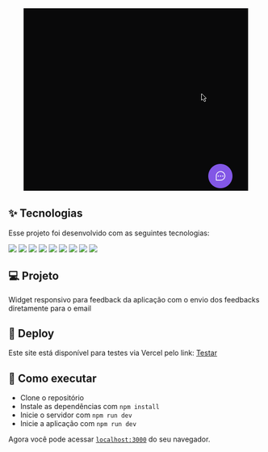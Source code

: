 <div align="center">
<img src="https://github.com/Guilhermerisu/FeedbackWidget/blob/main/web/src/assets/Preview.gif">
</div>

## ✨ Tecnologias

Esse projeto foi desenvolvido com as seguintes tecnologias:
<div>
<img src="https://img.shields.io/badge/react-%2320232a.svg?style=for-the-badge&logo=react&logoColor=%2361DAFB"/>
<img src="https://img.shields.io/badge/typescript-%23007ACC.svg?style=for-the-badge&logo=typescript&logoColor=white"/>
<img src="https://img.shields.io/badge/vite-%23646CFF.svg?style=for-the-badge&logo=vite&logoColor=white"/>
<img src="https://img.shields.io/badge/node.js-6DA55F?style=for-the-badge&logo=node.js&logoColor=white"/>
<img src="https://img.shields.io/badge/tailwindcss-%2338B2AC.svg?style=for-the-badge&logo=tailwind-css&logoColor=white"/>
<img src="https://img.shields.io/badge/-jest-%23C21325?style=for-the-badge&logo=jest&logoColor=white"/>
<img src="https://img.shields.io/badge/postgres-%23316192.svg?style=for-the-badge&logo=postgresql&logoColor=white"/>
<img src="https://img.shields.io/badge/express.js-%23404d59.svg?style=for-the-badge&logo=express&logoColor=%2361DAFB"/>
<img src="https://img.shields.io/badge/Prisma-3982CE?style=for-the-badge&logo=Prisma&logoColor=white"/>

</div>

## 💻 Projeto

Widget responsivo para feedback da aplicação com o envio dos feedbacks diretamente para o email 

## 🔖 Deploy

Este site está disponível para testes via Vercel pelo link: <a href="https://feedback-widget-flax-one.vercel.app/">Testar</a>


## 🚀 Como executar

- Clone o repositório
- Instale as dependências com `npm install`
- Inicie o servidor com `npm run dev`
- Inicie a aplicação com `npm run dev`

Agora você pode acessar [`localhost:3000`](http://localhost:3000) do seu navegador.
